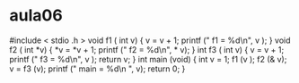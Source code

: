 # aula06
#include < stdio .h >
void f1 ( int v) {
v = v + 1;
printf (" f1 = %d\n", v );
}
void f2 ( int *v) {
*v = *v + 1;
printf (" f2 = %d\n", * v);
}
int f3 ( int v) {
v = v + 1;
printf (" f3 = %d\n", v );
return v;
}
int main (void) {
int v = 1;
f1 (v );
f2 (& v);
v = f3 (v);
printf (" main = %d\n ", v);
return 0;
}
